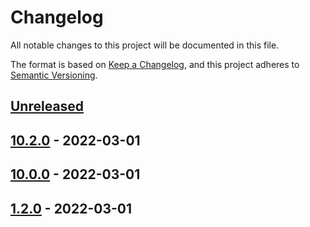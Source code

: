 # Changelog

All notable changes to this project will be documented in this file.

The format is based on [Keep a Changelog](https://keepachangelog.com/en/1.0.0/),
and this project adheres to [Semantic Versioning](https://semver.org/spec/v2.0.0.html).

## [Unreleased]

## [10.2.0] - 2022-03-01

## [10.0.0] - 2022-03-01

## [1.2.0] - 2022-03-01

[Unreleased]: https://github.com/neolution-ch/als-context/compare/10.2.0...HEAD

[10.2.0]: https://github.com/neolution-ch/als-context/compare/10.0.0...10.2.0

[10.0.0]: https://github.com/neolution-ch/als-context/compare/1.2.0...10.0.0

[1.2.0]: https://github.com/neolution-ch/als-context/compare/ab1083f28a416b406ad9c4f5e2a3cbe7912522f4...1.2.0
